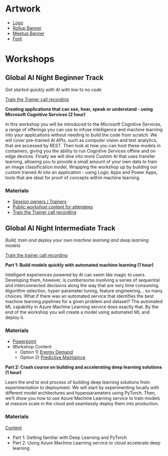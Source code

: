 # Artwork

- [Logo](https://globalaibootcamp.blob.core.windows.net/artwork/logo.png)
- [Rollup Banner](https://globalaibootcamp.blob.core.windows.net/artwork/ainight_rollup-banner.psd)
- [Meetup Banner](https://globalaibootcamp.blob.core.windows.net/artwork/ainight_banner.psd)
- [Font](https://globalaibootcamp.blob.core.windows.net/artwork/font_quicksand.zip)


# Workshops

## Global AI Night Beginner Track
*Get started quickly with AI with low to no code*

[Train the Trainer call recording](https://www.youtube.com/watch?v=RVVGZm63qEs)

**Creating applications that can see, hear, speak or understand - using Microsoft Cognitive Services (2 hour)**   

In this workshop you will be introduced to the Microsoft Cognitive Services, a range of offerings you can use to infuse intelligence and machine learning into your applications without needing to build the code from scratch. 
We will cover pre-trained AI APIs, such as computer vision and text analytics, that are accessed by REST. Then look at how you can host these models in containers, giving you the ability to run Cognitive Services offline and on edge devices. Finally we will dive into more Custom AI that uses transfer learning, allowing you to provide a small amount of your own data to train an image classification model. Wrapping the workshop up by building our custom trained AI into an application - using Logic Apps and Power Apps, tools that are ideal for proof of concepts within machine learning

### Materials
- [Session owners / Trainers](https://github.com/amynic/ainights-sessionowners)
- [Public workshop content for attendees](https://github.com/amynic/AINights)
- [Train the Trainer call recording](https://www.youtube.com/watch?v=RVVGZm63qEs)



## Global AI Night Intermediate Track
*Build, train and deploy your own machine learning and deep learning models*

[Train the trainer call recording](https://youtu.be/XAk1aLDO-8Y)   

**Part 1: Build models quickly with automated machine learning (1 hour)**

Intelligent experiences powered by AI can seem like magic to users. Developing them, however, is cumbersome involving a series of sequential and interconnected decisions along the way that are very time consuming. Algorithm selection, hyper-parameter tuning, feature engineering... so many choices. What if there was an automated service that identifies the best machine learning pipelines for a given problem and dataset? The automated ML capability in Azure Machine Learning service does exactly that. By the end of the workshop you will create a model using automated ML and deploy it. 

### Materials
- [Powerpoint](automatedml.pptx)
- Workshop Content
  - Option 1) [Energy Demand](http://aka.ms/GlobalAINotebook)
  - Option 2) [Predictive Maintaince](http://aka.ms/GlobalAINotebook1)



**Part 2: Crash course on building and accelerating deep learning solutions  (1 hour)**

Learn the end to end process of building deep learning solutions from experimentation to deployment. We will start by experimenting locally with different model architectures and hyperparameters using PyTorch. Then, we’ll show you how to use Azure Machine Learning service to train models at massive scale in the cloud and seamlessly deploy them into production.

### Materials
[Content](https://github.com/sethjuarez/pytorchintro)
- Part 1: Getting familiar with Deep Learning and PyTorch
- Part 2: Using Azure Machine Learning service to cloud accelerate deep learning

